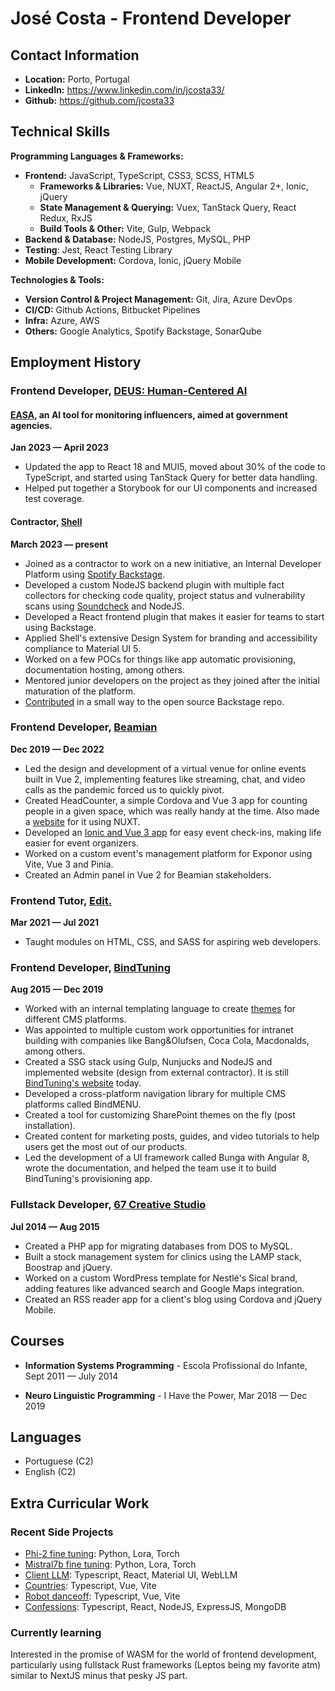 # José Costa - Frontend Developer

## Contact Information

- **Location:** Porto, Portugal
- **LinkedIn:** https://www.linkedin.com/in/jcosta33/
- **Github:** https://github.com/jcosta33

## Technical Skills

**Programming Languages & Frameworks:**
- **Frontend:** JavaScript, TypeScript, CSS3, SCSS, HTML5
  - **Frameworks & Libraries:** Vue, NUXT, ReactJS, Angular 2+, Ionic, jQuery
  - **State Management & Querying:** Vuex, TanStack Query, React Redux, RxJS
  - **Build Tools & Other:** Vite, Gulp, Webpack
- **Backend & Database:** NodeJS, Postgres, MySQL, PHP
- **Testing**: Jest, React Testing Library
- **Mobile Development:** Cordova, Ionic, jQuery Mobile

**Technologies & Tools:**
- **Version Control & Project Management:** Git, Jira, Azure DevOps
- **CI/CD:** Github Actions, Bitbucket Pipelines
- **Infra:** Azure, AWS
- **Others:** Google Analytics, Spotify Backstage, SonarQube

## Employment History

### Frontend Developer, [DEUS: Human-Centered AI](https://deus.ai/)

#### [EASA](https://www.easa-alliance.org/news/best-practice-award-2022-spotlight-on-stitching-reclame-code/), an AI tool for monitoring influencers, aimed at government agencies.
**Jan 2023 — April 2023**

- Updated the app to React 18 and MUI5, moved about 30% of the code to TypeScript, and started using TanStack Query for better data handling.
- Helped put together a Storybook for our UI components and increased test coverage.

#### Contractor, [Shell](https://shell.com/)
**March 2023 — present**
- Joined as a contractor to work on a new initiative, an Internal Developer Platform using [Spotify Backstage](https://backstage.spotify.com/).
- Developed a custom NodeJS backend plugin with multiple fact collectors for checking code quality, project status and vulnerability scans using [Soundcheck](https://backstage.spotify.com/marketplace/spotify/plugin/soundcheck/) and NodeJS.
- Developed a React frontend plugin that makes it easier for teams to start using Backstage.
- Applied Shell's extensive Design System for branding and accessibility compliance to Material UI 5.
- Worked on a few POCs for things like app automatic provisioning, documentation hosting, among others.
- Mentored junior developers on the project as they joined after the initial maturation of the platform.
- [Contributed](https://github.com/backstage/backstage/pull/22223) in a small way to the open source Backstage repo.

### Frontend Developer, [Beamian](https://beamian.com/)
**Dec 2019 — Dec 2022**
- Led the design and development of a virtual venue for online events built in Vue 2, implementing features like streaming, chat, and video calls as the pandemic forced us to quickly pivot.
- Created HeadCounter, a simple Cordova and Vue 3 app for counting people in a given space, which was really handy at the time. Also made a [website](https://headcounter.app) for it using NUXT.
- Developed an [Ionic and Vue 3 app](https://beamian.com/event-check-in-app/) for easy event check-ins, making life easier for event organizers.
- Worked on a custom event's management platform for Exponor using Vite, Vue 3 and Pinia.
- Created an Admin panel in Vue 2 for Beamian stakeholders.

### Frontend Tutor, [Edit.](https://weareedit.io/)
**Mar 2021 — Jul 2021**
- Taught modules on HTML, CSS, and SASS for aspiring web developers.

### Frontend Developer, [BindTuning](https://bindtuning.com/)
**Aug 2015 — Dec 2019**
- Worked with an internal templating language to create [themes](https://bindtuning.com/cms/all/themes) for different CMS platforms.
- Was appointed to multiple custom work opportunities for intranet building with companies like Bang&Olufsen, Coca Cola, Macdonalds, among others.
- Created a SSG stack using Gulp, Nunjucks and NodeJS and implemented website (design from external contractor). It is still [BindTuning's website](https://bindtuning.com/) today.
- Developed a cross-platform navigation library for multiple CMS platforms called BindMENU.
- Created a tool for customizing SharePoint themes on the fly (post installation).
- Created content for marketing posts, guides, and video tutorials to help users get the most out of our products.
- Led the development of a UI framework called Bunga with Angular 8, wrote the documentation, and helped the team use it to build BindTuning's provisioning app.

### Fullstack Developer, [67 Creative Studio](https://67.pt/)
**Jul 2014 — Aug 2015**
- Created a PHP app for migrating databases from DOS to MySQL.
- Built a stock management system for clinics using the LAMP stack, Boostrap and jQuery.
- Worked on a custom WordPress template for Nestlé's Sical brand, adding features like advanced search and Google Maps integration.
- Created an RSS reader app for a client's blog using Cordova and jQuery Mobile.

## Courses

- **Information Systems Programming** - Escola Profissional do Infante, 
  Sept 2011 — July 2014

- **Neuro Linguistic Programming** - I Have the Power, 
  Mar 2018 — Dec 2019
  
## Languages

- Portuguese (C2)
- English (C2)

## Extra Curricular Work

### Recent Side Projects

- [Phi-2 fine tuning](https://colab.research.google.com/drive/17MASK1ynP5g8nGgbOmYooVLJNOWQ0Ws3?usp=sharing): Python, Lora, Torch
- [Mistral7b fine tuning](https://colab.research.google.com/drive/1ObYR-wIH9cxV9lycAdh1baWb49YBu14u?usp=sharing): Python, Lora, Torch
- [Client LLM](https://github.com/jcosta33/client-llm-vite): Typescript, React, Material UI, WebLLM
- [Countries](https://github.com/jcosta33/countries): Typescript, Vue, Vite
- [Robot danceoff](https://github.com/jcosta33/robot-danceoff): Typescript, Vue, Vite
- [Confessions](https://github.com/jcosta33/confessions): Typescript, React, NodeJS, ExpressJS, MongoDB

### Currently learning

Interested in the promise of WASM for the world of frontend development, particularly using fullstack Rust frameworks (Leptos being my favorite atm) similar to NextJS minus that pesky JS part. 
